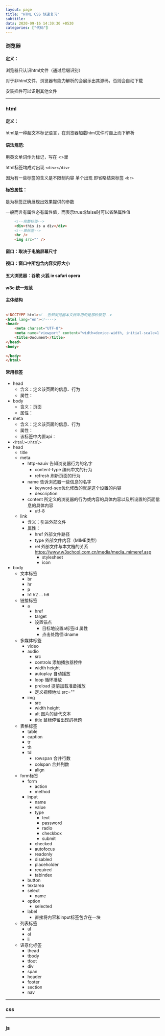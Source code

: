 ```yaml
---
layout: page
title: "HTML CSS 快速复习"
subtitle: 
data: 2020-09-16 14:30:30 +0530
categories: ["代码"]
---
```


### 浏览器

#### 定义：

浏览器只认识html文件（通过后缀识别）

对于非html文件，浏览器有能力解析的会展示出其源码，否则会自动下载

安装插件可以识别其他文件

---

### html

#### 定义：

html是一种超文本标记语言，在浏览器加载html文件时自上而下解析

#### 语法规范:

用英文单词作为标记，写在 <>里

html标签均成对出现 `<div></div>`

因为有一些标签的含义是不限制内容 单个出现 即省略结束标签 `<br>`

#### 标签属性：

是为标签正确展现出效果提供的参数

一般而言有属性必有属性值，而表示true或false时可以省略属性值

```html
    <!--完整标签-->
    <div>this is a div</div>
    <!--单标签-->
    <hr />
    <img src="" />
```

#### 窗口：取决于电脑屏幕尺寸

#### 视口：窗口中所包含内容实际大小

#### 五大浏览器：谷歌 火狐 ie safari opera

#### w3c 统一规范

#### 主体结构

```html

<!DOCTYPE html><!--告知浏览器本文档采用的是那种规范-->
<html lang="en"><!---->
<head>
    <meta charset="UTF-8">
    <meta name="viewport" content="width=device-width, initial-scale=1.0">
    <title>Document</title>
</head>
<body>
    
</body>
</html>

```

#### 常用标签

- head
    - 含义：定义该页面的信息、行为
    - 属性：
- body
    - 含义：页面
    - 属性：
- meta 
    - 含义：定义该页面的信息、行为
    - 属性：
    - 该标签中内置api：
- `<html></html>`
- head 
    - title 
    - meta
        - http-eauiv 告知浏览器行为的名字
            - content-type 编码中文的行为
            - refresh   刷新页面的行为
        - name 告诉浏览器一些信息的名字
            - keyword-seo优化修改的就是这个设置的内容
            - description
        - content 所定义的浏览器的行为或内容的具体内容以及所设置的页面信息的具体内容
            - utf-8
    - link
        - 含义：引进外部文件
        - 属性：
            - href 外部文件路径
            - type 外部文件内容（MIME类型）
            - rel  外部文件与本文档的关系 https://www.w3school.com.cn/media/media_mimeref.asp
                - stylesheet
                - icon
- body
    - 文本标签
        - br
        - hr 
        - p 
        - h1 h2 ... h6
    - 链接标签
        - a 
            - href
            - target
            - 设置锚点
                - 目标地设置a标签id 属性
                - 点击处路径idname
    - 多媒体标签
        - video
        - audio
            - src
            - controls 添加播放器控件
            - width height 
            - autoplay 自动播放
            - loop 循环播放
            - preload 提前加载准备播放
            - 定义视频地址 src=""
        - img
            - src
            - width height
            - alt 图片的替代文本
            - title 鼠标停留出现的标题
    - 表格标签
        - table
        - caption
        - tr 
        - th
        - td
            - rowspan 合并行数
            - colspan 合并列数
            - align
    - form标签
        - form
            - action
            - method
        - input
            - name
            - value
            - type
                - text
                - password
                - radio
                - checkbox
                - submit
            - checked
            - autofocus
            - readonly
            - disabled
            - placeholder
            - required
            - tabindex
        - button
        - textarea
        - select
            - name
        - option
            - selected
        - label
            - 直接将内容和input标签包含在一块
    - 列表标签
        - ul
        - ol
        - li
    - 语意化标签
        - thead
        - tbody
        - tfoot
        - div
        - span
        - header
        - footer
        - section
        - nav

---

### css

---

### js